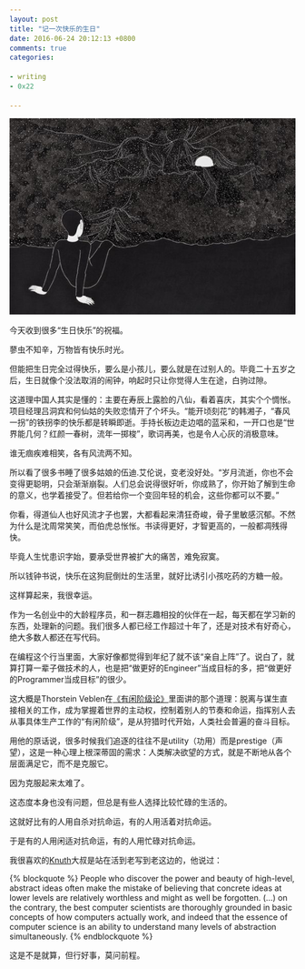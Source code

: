 ```yaml
---
layout: post
title: "记一次快乐的生日"
date: 2016-06-24 20:12:13 +0800
comments: true
categories: 

- writing
- 0x22

---
```



![Vhost threshold](/downloads/images/2016_06/birthday-0x32.jpg "Don't touch me...")

今天收到很多“生日快乐”的祝福。

蓼虫不知辛，万物皆有快乐时光。

但能把生日完全过得快乐，要么是小孩儿，要么就是在过别人的。毕竟二十五岁之后，生日就像个没法取消的闹钟，响起时只让你觉得人生在途，白驹过隙。

这道理中国人其实是懂的：主要在寿辰上露脸的八仙，看着喜庆，其实个个惆怅。项目经理吕洞宾和何仙姑的失败恋情开了个坏头。“能开顷刻花”的韩湘子，“春风一拐”的铁拐李的快乐都是转瞬即逝。手持长板边走边唱的蓝采和，一开口也是“世界能几何？红颜一春树，流年一掷梭”，歌词再美，也是令人心灰的消极意味。

谁无痼疾难相笑，各有风流两不知。

所以看了很多书睡了很多姑娘的伍迪.艾伦说，变老没好处。“岁月流逝，你也不会变得更聪明，只会渐渐崩裂。人们总会说得很好听，你成熟了，你开始了解到生命的意义，也学着接受了。但若给你一个变回年轻的机会，这些你都可以不要。”

你看，得道仙人也好风流才子也罢，大都看起来清狂奇峻，骨子里敏感沉郁。不然为什么是沈周常笑笑，而伯虎总怅怅。书读得更好，才智更高的，一般都凋残得快。

毕竟人生忧患识字始，要承受世界被扩大的痛苦，难免寂寞。

所以钱钟书说，快乐在这狗屁倒灶的生活里，就好比诱引小孩吃药的方糖一般。

这样算起来，我很幸运。

作为一名创业中的大龄程序员，和一群志趣相投的伙伴在一起，每天都在学习新的东西，处理新的问题。我们很多人都已经工作超过十年了，还是对技术有好奇心，绝大多数人都还在写代码。

在编程这个行当里面，大家好像都觉得到年纪了就不该“亲自上阵”了。说白了，就算打算一辈子做技术的人，也是把“做更好的Engineer”当成目标的多，把“做更好的Programmer当成目标”的很少。

这大概是Thorstein Veblen在[《有闲阶级论》](https://book.douban.com/subject/6428903/)里面讲的那个道理：脱离与谋生直接相关的工作，成为掌握着世界的主动权，控制着别人的节奏和命运，指挥别人去从事具体生产工作的“有闲阶级”，是从狩猎时代开始，人类社会普遍的奋斗目标。

用他的原话说，很多时候我们追逐的往往不是utility（功用）而是prestige（声望），这是一种心理上根深蒂固的需求：人类解决欲望的方式，就是不断地从各个层面满足它，而不是克服它。

因为克服起来太难了。

这态度本身也没有问题，但总是有些人选择比较忙碌的生活的。

这就好比有的人用自杀对抗命运，有的人用活着对抗命运。

于是有的人用闲适对抗命运，有的人用忙碌对抗命运。

我很喜欢的[Knuth](https://en.wikipedia.org/wiki/Donald_Knuth)大叔是站在活到老写到老这边的，他说过：

{% blockquote %}
People who discover the power and beauty of high-level, abstract ideas often make the mistake of believing that concrete ideas at lower levels are relatively worthless and might as well be forgotten. (…) on the contrary, the best computer scientists are thoroughly grounded in basic concepts of how computers actually work, and indeed that the essence of computer science is an ability to understand many levels of abstraction simultaneously.
{% endblockquote %}

这是不是就算，但行好事，莫问前程。


